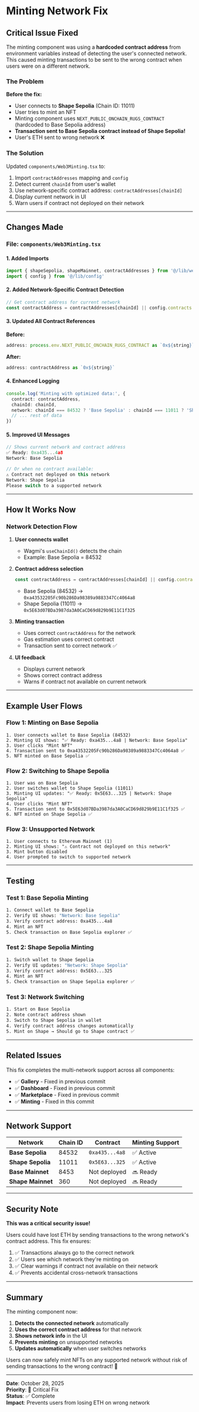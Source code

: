 # Minting Network Fix

## Critical Issue Fixed

The minting component was using a **hardcoded contract address** from environment variables instead of detecting the user's connected network. This caused minting transactions to be sent to the wrong contract when users were on a different network.

### The Problem

**Before the fix:**
- User connects to **Shape Sepolia** (Chain ID: 11011)
- User tries to mint an NFT
- Minting component uses `NEXT_PUBLIC_ONCHAIN_RUGS_CONTRACT` (hardcoded to Base Sepolia address)
- **Transaction sent to Base Sepolia contract instead of Shape Sepolia!**
- User's ETH sent to wrong network ❌

### The Solution

Updated `components/Web3Minting.tsx` to:
1. Import `contractAddresses` mapping and `config`
2. Detect current `chainId` from user's wallet
3. Use network-specific contract address: `contractAddresses[chainId]`
4. Display current network in UI
5. Warn users if contract not deployed on their network

---

## Changes Made

### File: `components/Web3Minting.tsx`

#### 1. Added Imports
```typescript
import { shapeSepolia, shapeMainnet, contractAddresses } from '@/lib/web3'
import { config } from '@/lib/config'
```

#### 2. Added Network-Specific Contract Detection
```typescript
// Get contract address for current network
const contractAddress = contractAddresses[chainId] || config.contracts.onchainRugs
```

#### 3. Updated All Contract References
**Before:**
```typescript
address: process.env.NEXT_PUBLIC_ONCHAIN_RUGS_CONTRACT as `0x${string}`
```

**After:**
```typescript
address: contractAddress as `0x${string}`
```

#### 4. Enhanced Logging
```typescript
console.log('Minting with optimized data:', {
  contract: contractAddress,
  chainId: chainId,
  network: chainId === 84532 ? 'Base Sepolia' : chainId === 11011 ? 'Shape Sepolia' : 'Unknown',
  // ... rest of data
})
```

#### 5. Improved UI Messages
```typescript
// Shows current network and contract address
✅ Ready: 0xa435...4a8
Network: Base Sepolia

// Or when no contract available:
⚠️ Contract not deployed on this network
Network: Shape Sepolia
Please switch to a supported network
```

---

## How It Works Now

### Network Detection Flow

1. **User connects wallet**
   - Wagmi's `useChainId()` detects the chain
   - Example: Base Sepolia = 84532

2. **Contract address selection**
   ```typescript
   const contractAddress = contractAddresses[chainId] || config.contracts.onchainRugs
   ```
   - Base Sepolia (84532) → `0xa43532205Fc90b286Da98389a9883347Cc4064a8`
   - Shape Sepolia (11011) → `0x5E63d07BDa3987da3A0CaCD69d829b9E11C1f325`

3. **Minting transaction**
   - Uses correct `contractAddress` for the network
   - Gas estimation uses correct contract
   - Transaction sent to correct network ✅

4. **UI feedback**
   - Displays current network
   - Shows correct contract address
   - Warns if contract not available on current network

---

## Example User Flows

### Flow 1: Minting on Base Sepolia
```
1. User connects wallet to Base Sepolia (84532)
2. Minting UI shows: "✅ Ready: 0xa435...4a8 | Network: Base Sepolia"
3. User clicks "Mint NFT"
4. Transaction sent to 0xa43532205Fc90b286Da98389a9883347Cc4064a8 ✅
5. NFT minted on Base Sepolia ✅
```

### Flow 2: Switching to Shape Sepolia
```
1. User was on Base Sepolia
2. User switches wallet to Shape Sepolia (11011)
3. Minting UI updates: "✅ Ready: 0x5E63...325 | Network: Shape Sepolia"
4. User clicks "Mint NFT"
5. Transaction sent to 0x5E63d07BDa3987da3A0CaCD69d829b9E11C1f325 ✅
6. NFT minted on Shape Sepolia ✅
```

### Flow 3: Unsupported Network
```
1. User connects to Ethereum Mainnet (1)
2. Minting UI shows: "⚠️ Contract not deployed on this network"
3. Mint button disabled
4. User prompted to switch to supported network
```

---

## Testing

### Test 1: Base Sepolia Minting
```bash
1. Connect wallet to Base Sepolia
2. Verify UI shows: "Network: Base Sepolia"
3. Verify contract address: 0xa435...4a8
4. Mint an NFT
5. Check transaction on Base Sepolia explorer ✅
```

### Test 2: Shape Sepolia Minting
```bash
1. Switch wallet to Shape Sepolia
2. Verify UI updates: "Network: Shape Sepolia"
3. Verify contract address: 0x5E63...325
4. Mint an NFT
5. Check transaction on Shape Sepolia explorer ✅
```

### Test 3: Network Switching
```bash
1. Start on Base Sepolia
2. Note contract address shown
3. Switch to Shape Sepolia in wallet
4. Verify contract address changes automatically
5. Mint on Shape → Should go to Shape contract ✅
```

---

## Related Issues

This fix completes the multi-network support across all components:

- ✅ **Gallery** - Fixed in previous commit
- ✅ **Dashboard** - Fixed in previous commit
- ✅ **Marketplace** - Fixed in previous commit
- ✅ **Minting** - Fixed in this commit

---

## Network Support

| Network | Chain ID | Contract | Minting Support |
|---------|----------|----------|-----------------|
| **Base Sepolia** | 84532 | `0xa435...4a8` | ✅ Active |
| **Shape Sepolia** | 11011 | `0x5E63...325` | ✅ Active |
| **Base Mainnet** | 8453 | Not deployed | 🔜 Ready |
| **Shape Mainnet** | 360 | Not deployed | 🔜 Ready |

---

## Security Note

**This was a critical security issue!**

Users could have lost ETH by sending transactions to the wrong network's contract address. This fix ensures:

1. ✅ Transactions always go to the correct network
2. ✅ Users see which network they're minting on
3. ✅ Clear warnings if contract not available on their network
4. ✅ Prevents accidental cross-network transactions

---

## Summary

The minting component now:

1. **Detects the connected network** automatically
2. **Uses the correct contract address** for that network
3. **Shows network info** in the UI
4. **Prevents minting** on unsupported networks
5. **Updates automatically** when user switches networks

Users can now safely mint NFTs on any supported network without risk of sending transactions to the wrong contract! 🎉

---

**Date**: October 28, 2025  
**Priority**: 🔴 Critical Fix  
**Status**: ✅ Complete  
**Impact**: Prevents users from losing ETH on wrong network

